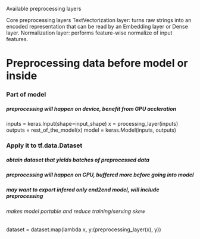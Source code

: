 Available preprocessing layers

Core preprocessing layers
TextVectorization layer: turns raw strings into an encoded representation that can be read by an Embedding layer or Dense layer.
Normalization layer: performs feature-wise normalize of input features.


# Preprocessing data before model or inside 

### Part of model 
##### preprocessing will happen on device, benefit from GPU accleration

inputs = keras.Input(shape=input_shape)
x = processing_layer(inputs)
outputs = rest_of_the_model(x)
model = keras.Model(inputs, outputs)

### Apply it to tf.data.Dataset 
##### obtain dataset that yields batches of preprocessed data 
##### preprocessing will happen on CPU, buffered more before going into model
##### may want to export infered only end2end model, will include preprocessing
###### makes model portable and reduce training/serving skew 

dataset = dataset.map(lambda x, y:(preprocessing_layer(x), y))
  
